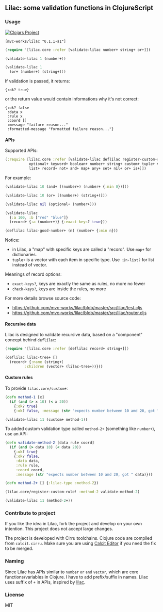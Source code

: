 
Lilac: some validation functions in ClojureScript
----

### Usage

[![Clojars Project](https://img.shields.io/clojars/v/mvc-works/lilac.svg)](https://clojars.org/mvc-works/lilac)

```edn
[mvc-works/lilac "0.1.1-a1"]
```

```clojure
(require '[lilac.core :refer [validate-lilac number+ string+ or+]])

(validate-lilac 1 (number+))

(validate-lilac 1
  (or+ (number+) (string+)))
```

If validation is passed, it returns:

```edn
{:ok? true}
```

or the return value would contain informations why it's not correct:

```edn
{:ok? false
 :data x
 :rule x
 :coord []
 :message "failure reason..."
 :formatted-message "formatted failure reason..."}
```

#### APIs

Supported APIs:

```clojure
(:require [lilac.core :refer [validate-lilac deflilac register-custom-rule!
           optional+ keyword+ boolean+ number+ string+ custom+ tuple+ vector+
           list+ record+ not+ and+ map+ any+ set+ nil+ or+ is+]])
```

For example:

```clojure
(validate-lilac 10 (and+ [(number+) (number+ {:min 0})]))

(validate-lilac 10 (or+ [(number+) (string+)]))

(validate-lilac nil (optional+ (number+)))

(validate-lilac
  {:a 100, :b ["red" "blue"]}
  (record+ {:a (number+)} {:exact-keys? true}))

(deflilac lilac-good-number+ (n) (number+ {:min n}))
```

Notice:

* in Lilac, a "map" with specific keys are called a "record". Use `map+` for dictionaries.
* `tuple+` is a vector with each item in specific type. Use `:in-list?` for list instead of vector.

Meanings of record options:

* `exact-keys?`, keys are exactly the same as rules, no more no fewer
* `check-keys?`, keys are inside the rules, no more

For more details browse source code:

* https://github.com/mvc-works/lilac/blob/master/src/lilac/test.cljs
* https://github.com/mvc-works/lilac/blob/master/src/lilac/router.cljs

#### Recursive data

Lilac is designed to validate recursive data, based on a "component" concept behind `deflilac`:

```clojure
(require '[lilac.core :refer [deflilac record+ string+]])

(deflilac lilac-tree+ []
  (record+ {:name (string+)
         :children (vector+ (lilac-tree+))}))
```

#### Custom rules

To provide `lilac.core/custom+`:

```clojure
(defn method-1 [x]
  (if (and (> x 10) (< x 20))
    {:ok? true}
    {:ok? false, :message (str "expects number between 10 amd 20, got " x)}))

(validate-lilac 11 (custom+ method-1))
```

To added custom validation type called `method-2+` (something like `number+`), use an API:

```clojure
(defn validate-method-2 [data rule coord]
  (if (and (> data 10) (< data 20))
    {:ok? true}
    {:ok? false,
     :data data,
     :rule rule,
     :coord coord,
     :message (str "expects number between 10 amd 20, got " data)}))

(defn method-2+ [] {:lilac-type :method-2})

(lilac.core/register-custom-rule! :method-2 validate-method-2)

(validate-lilac 11 (method-2+))
```

### Contribute to project

If you like the idea in Lilac, fork the project and develop on your own intention. This project does not accept large changes.

The project is developed with Cirru toolchains. Clojure code are compiled from `calcit.cirru`. Make sure you are using [Calcit Editor](https://github.com/Cirru/calcit-editor) if you need the fix to be merged.

### Naming

Since Lilac has APIs similar to `number` `or` `and` `vector`, which are core functions/variables in Clojure. I have to add prefix/suffix in names. Lilac uses suffix of `+` in APIs, inspired by [lilac](assets/lilac-720x480.jpg).

### License

MIT

